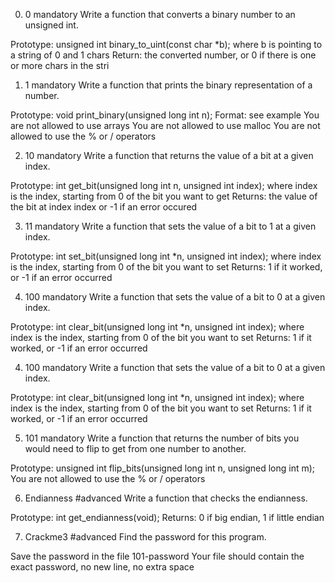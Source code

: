 0. 0
mandatory
Write a function that converts a binary number to an unsigned int.

Prototype: unsigned int binary_to_uint(const char *b);
where b is pointing to a string of 0 and 1 chars
Return: the converted number, or 0 if
there is one or more chars in the stri

1. 1
mandatory
Write a function that prints the binary representation of a number.

Prototype: void print_binary(unsigned long int n);
Format: see example
You are not allowed to use arrays
You are not allowed to use malloc
You are not allowed to use the % or / operators

2. 10
mandatory
Write a function that returns the value of a bit at a given index.

Prototype: int get_bit(unsigned long int n, unsigned int index);
where index is the index, starting from 0 of the bit you want to get
Returns: the value of the bit at index index or -1 if an error occured

3. 11
mandatory
Write a function that sets the value of a bit to 1 at a given index.

Prototype: int set_bit(unsigned long int *n, unsigned int index);
where index is the index, starting from 0 of the bit you want to set
Returns: 1 if it worked, or -1 if an error occurred

4. 100
mandatory
Write a function that sets the value of a bit to 0 at a given index.

Prototype: int clear_bit(unsigned long int *n, unsigned int index);
where index is the index, starting from 0 of the bit you want to set
Returns: 1 if it worked, or -1 if an error occurred

4. 100
mandatory
Write a function that sets the value of a bit to 0 at a given index.

Prototype: int clear_bit(unsigned long int *n, unsigned int index);
where index is the index, starting from 0 of the bit you want to set
Returns: 1 if it worked, or -1 if an error occurred

5. 101
mandatory
Write a function that returns the number of bits you would need to flip to get from one number to another.

Prototype: unsigned int flip_bits(unsigned long int n, unsigned long int m);
You are not allowed to use the % or / operators

6. Endianness
#advanced
Write a function that checks the endianness.

Prototype: int get_endianness(void);
Returns: 0 if big endian, 1 if little endian

7. Crackme3
#advanced
Find the password for this program.

Save the password in the file 101-password
Your file should contain the exact password, no new line, no extra space
